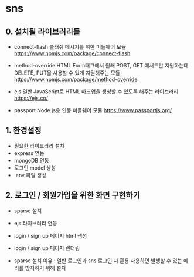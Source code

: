 # sns

## 0. 설치될 라이브러리들
- connect-flash
플래쉬 메시지를 위한 미들웨어 모듈
https://www.npmjs.com/package/connect-flash

- method-override
HTML Form태그에서 원래 POST, GET 메서드만 지원하는데 DELETE, PUT울 사용할 수 있게 지원해주는 모듈
https://www.npmjs.com/package/method-override

- ejs
일반 JavaScript로 HTML 마크업을 생성할 수 있도록 해주는 라이브러리
https://ejs.co/

- passport
Node.js용 인증 미들웨어 모듈
https://www.passportjs.org/

## 1. 환경설정
- 필요한 라이브러리 설치
- express 연동
- mongoDB 연동
- 로그인 model 생성
- .env 파일 생성

## 2. 로그인 / 회원가입을 위한 화면 구현하기
- sparse 설치
- ejs 라이브러리 연동
- login / sign up 페이지 html 생성
- login / sign up 페이지 렌더링

- sparse 설치 이유 : 일반 로그인과 sns 로그인 시 혼용 사용하면 발생할 수 있는 에러를 방지하기 위해 설치
